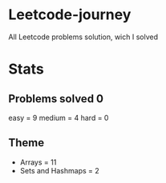 # Leetcode-journey
All Leetcode problems solution, wich I solved


# Stats 
## Problems solved 0

easy = 9
medium = 4
hard = 0 

## Theme 

- Arrays = 11
- Sets and Hashmaps = 2
